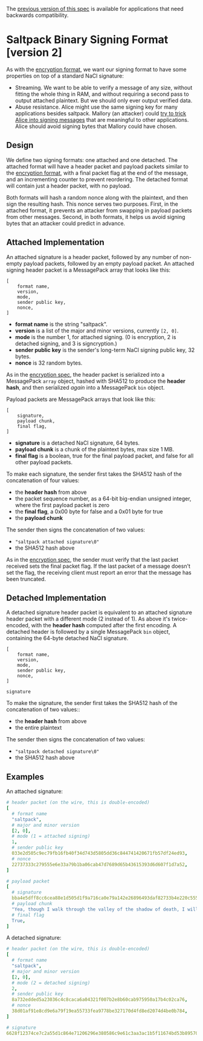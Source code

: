 The [previous version of this spec](saltpack_signing_v1.md) is available for
applications that need backwards compatibility.

# Saltpack Binary Signing Format [version 2]

As with the [encryption format](saltpack_encryption_v2.md), we want our signing
format to have some properties on top of a standard NaCl signature:
- Streaming. We want to be able to verify a message of any size, without
  fitting the whole thing in RAM, and without requiring a second pass to output
  attached plaintext. But we should only ever output verified data.
- Abuse resistance. Alice might use the same signing key for many applications
  besides saltpack. Mallory (an attacker) could [try to trick Alice into
  signing
  messages](https://blog.sandstorm.io/news/2015-05-01-is-that-ascii-or-protobuf.html)
  that are meaningful to other applications. Alice should avoid signing bytes
  that Mallory could have chosen.

## Design

We define two signing formats: one attached and one detached. The attached
format will have a header packet and payload packets similar to the [encryption
format](saltpack_encryption_v2.md), with a final packet flag at the end of the
message, and an incrementing counter to prevent reordering. The detached format
will contain just a header packet, with no payload.

Both formats will hash a random nonce along with the plaintext, and then sign
the resulting hash. This nonce serves two purposes. First, in the attached
format, it prevents an attacker from swapping in payload packets from other
messages. Second, in both formats, it helps us avoid signing bytes that an
attacker could predict in advance.

## Attached Implementation

An attached signature is a header packet, followed by any number of non-empty
payload packets, followed by an empty payload packet. An attached signing
header packet is a MessagePack array that looks like this:

```
[
    format name,
    version,
    mode,
    sender public key,
    nonce,
]
```

- **format name** is the string "saltpack".
- **version** is a list of the major and minor versions, currently `[2, 0]`.
- **mode** is the number 1, for attached signing. (0 is encryption, 2 is
  detached signing, and 3 is signcryption.)
- **sender public key** is the sender's long-term NaCl signing public key, 32 bytes.
- **nonce** is 32 random bytes.

As in the [encryption spec](saltpack_encryption_v2.md), the header packet is
serialized into a MessagePack `array` object, hashed with SHA512 to produce the
**header hash**, and then serialized *again* into a MessagePack `bin` object.

Payload packets are MessagePack arrays that look like this:

```
[
    signature,
    payload chunk,
    final flag,
]
```

- **signature** is a detached NaCl signature, 64 bytes.
- **payload chunk** is a chunk of the plaintext bytes, max size 1 MB.
- **final flag** is a boolean, true for the final payload packet, and false for
  all other payload packets.

To make each signature, the sender first takes the SHA512 hash of the
concatenation of four values:
- the **header hash** from above
- the packet sequence number, as a 64-bit big-endian unsigned integer, where
  the first payload packet is zero
- the **final flag**, a 0x00 byte for false and a 0x01 byte for true
- the **payload chunk**

The sender then signs the concatenation of two values:
- `"saltpack attached signature\0"`
- the SHA512 hash above

As in the [encryption spec](saltpack_encryption_v2.md), the sender must verify
that the last packet received sets the final packet flag. If the last packet of
a message doesn't set the flag, the receiving client must report an error that
the message has been truncated.

## Detached Implementation

A detached signature header packet is equivalent to an attached signature
header packet with a different mode (2 instead of 1). As above it's
twice-encoded, with the **header hash** computed after the first encoding. A
detached header is followed by a single MessagePack `bin` object, containing
the 64-byte detached NaCl signature.

```
[
    format name,
    version,
    mode,
    sender public key,
    nonce,
]

signature
```

To make the signature, the sender first takes the SHA512 hash of the
concatenation of two values::
- the **header hash** from above
- the entire plaintext

The sender then signs the concatenation of two values:
- `"saltpack detached signature\0"`
- the SHA512 hash above

## Examples

An attached signature:

```yaml
# header packet (on the wire, this is double-encoded)
[
  # format name
  "saltpack",
  # major and minor version
  [2, 0],
  # mode (1 = attached signing)
  1,
  # sender public key
  033e2d505c9ec79fb16fb40f34d743d5805dd36c844741420671fb57df24ed93,
  # nonce
  22737333c279555e6e33a79b1ba06cab47d7689d65b43615393d6d607f1d7a52,
]

# payload packet
[
  # signature
  bba4e5dff8cc6cea88e1d505d1f9a716ca0e79a142e26896493daf82733b4e220c555a0941e52673c25a384f334e0ccdcb62f89a4f01d13f0cb53961f0f4cc00,
  # payload chunk
  "Yea, though I walk through the valley of the shadow of death, I will fear no evil: for thou art with me; thy rod and thy staff they comfort me.",
  # final flag
  True,
]
```

A detached signature:

```yaml
# header packet (on the wire, this is double-encoded)
[
  # format name
  "saltpack",
  # major and minor version
  [2, 0],
  # mode (2 = detached signing)
  2,
  # sender public key
  8a732edded5a23036c4c8caca6a04321f007b2e8b60cab975950a17b4c02ca76,
  # nonce
  38d01af91e8cd9e6a79f19ea55733fea9778be327170d4fd8ed2074d4be0b784,
]

# signature
6628f12374ce7c2a55d1c864e71206296e380586c9e61c3aa3ac1b5f11674bd53b895705183ff54d00fdeb5534b412569f58cb22dc6b3673b9a265e3bffe470d
```
